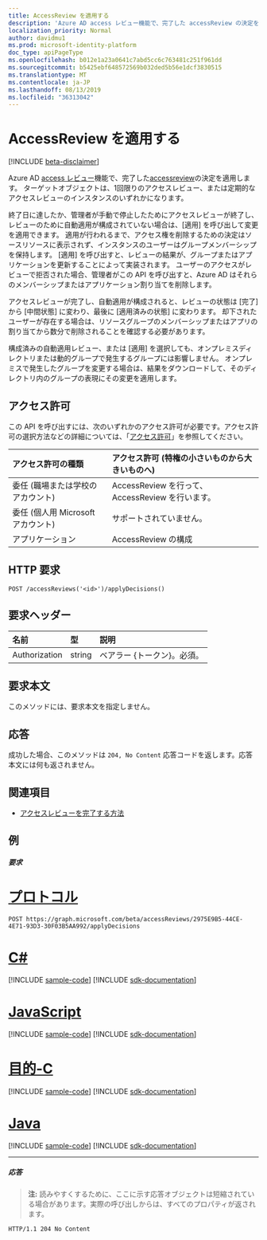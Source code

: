 ```yaml
---
title: AccessReview を適用する
description: 'Azure AD access レビュー機能で、完了した accessReview の決定を適用します。  ターゲットオブジェクトは、1回限りのアクセスレビュー、または定期的なアクセスレビューのインスタンスのいずれかになります。  '
localization_priority: Normal
author: davidmu1
ms.prod: microsoft-identity-platform
doc_type: apiPageType
ms.openlocfilehash: b012e1a23a0641c7abd5cc6c763481c251f961dd
ms.sourcegitcommit: b5425ebf648572569b032ded5b56e1dcf3830515
ms.translationtype: MT
ms.contentlocale: ja-JP
ms.lasthandoff: 08/13/2019
ms.locfileid: "36313042"
---
```

# <a name="apply-accessreview"></a>AccessReview を適用する

[!INCLUDE [beta-disclaimer](../../includes/beta-disclaimer.md)]

Azure AD [access レビュー](../resources/accessreviews-root.md)機能で、完了した[accessreview](../resources/accessreview.md)の決定を適用します。  ターゲットオブジェクトは、1回限りのアクセスレビュー、または定期的なアクセスレビューのインスタンスのいずれかになります。  


終了日に達したか、管理者が手動で停止したためにアクセスレビューが終了し、レビューのために自動適用が構成されていない場合は、[適用] を呼び出して変更を適用できます。 適用が行われるまで、アクセス権を削除するための決定はソースリソースに表示されず、インスタンスのユーザーはグループメンバーシップを保持します。 [適用] を呼び出すと、レビューの結果が、グループまたはアプリケーションを更新することによって実装されます。 ユーザーのアクセスがレビューで拒否された場合、管理者がこの API を呼び出すと、Azure AD はそれらのメンバーシップまたはアプリケーション割り当てを削除します。 

アクセスレビューが完了し、自動適用が構成されると、レビューの状態は [完了] から [中間状態] に変わり、最後に [適用済みの状態] に変わります。 却下されたユーザーが存在する場合は、リソースグループのメンバーシップまたはアプリの割り当てから数分で削除されることを確認する必要があります。

構成済みの自動適用レビュー、または [適用] を選択しても、オンプレミスディレクトリまたは動的グループで発生するグループには影響しません。 オンプレミスで発生したグループを変更する場合は、結果をダウンロードして、そのディレクトリ内のグループの表現にその変更を適用します。


## <a name="permissions"></a>アクセス許可
この API を呼び出すには、次のいずれかのアクセス許可が必要です。アクセス許可の選択方法などの詳細については、「[アクセス許可](/graph/permissions-reference)」を参照してください。

|アクセス許可の種類                        | アクセス許可 (特権の小さいものから大きいものへ)              |
|:--------------------------------------|:---------------------------------------------------------|
|委任 (職場または学校のアカウント)     | AccessReview を行って、AccessReview を行います。 |
|委任 (個人用 Microsoft アカウント) | サポートされていません。 |
|アプリケーション                            | AccessReview の構成 |

## <a name="http-request"></a>HTTP 要求
<!-- { "blockType": "ignored" } -->
```http
POST /accessReviews('<id>')/applyDecisions()
```
## <a name="request-headers"></a>要求ヘッダー
| 名前         | 型        | 説明 |
|:-------------|:------------|:------------|
| Authorization | string | ベアラー \{トークン\}。必須。 |

## <a name="request-body"></a>要求本文
このメソッドには、要求本文を指定しません。


## <a name="response"></a>応答
成功した場合、このメソッドは `204, No Content` 応答コードを返します。応答本文には何も返されません。

## <a name="see-also"></a>関連項目

- [アクセスレビューを完了する方法](https://docs.microsoft.com/en-us/azure/active-directory/active-directory-azure-ad-controls-complete-access-review)

## <a name="example"></a>例
##### <a name="request"></a>要求

# <a name="httptabhttp"></a>[プロトコル](#tab/http)
<!-- {
  "blockType": "request",
  "name": "apply_accessReview"
}-->
```http
POST https://graph.microsoft.com/beta/accessReviews/2975E9B5-44CE-4E71-93D3-30F03B5AA992/applyDecisions
```
# <a name="ctabcsharp"></a>[C#](#tab/csharp)
[!INCLUDE [sample-code](../includes/snippets/csharp/apply-accessreview-csharp-snippets.md)]
[!INCLUDE [sdk-documentation](../includes/snippets/snippets-sdk-documentation-link.md)]

# <a name="javascripttabjavascript"></a>[JavaScript](#tab/javascript)
[!INCLUDE [sample-code](../includes/snippets/javascript/apply-accessreview-javascript-snippets.md)]
[!INCLUDE [sdk-documentation](../includes/snippets/snippets-sdk-documentation-link.md)]

# <a name="objective-ctabobjc"></a>[目的-C](#tab/objc)
[!INCLUDE [sample-code](../includes/snippets/objc/apply-accessreview-objc-snippets.md)]
[!INCLUDE [sdk-documentation](../includes/snippets/snippets-sdk-documentation-link.md)]

# <a name="javatabjava"></a>[Java](#tab/java)
[!INCLUDE [sample-code](../includes/snippets/java/apply-accessreview-java-snippets.md)]
[!INCLUDE [sdk-documentation](../includes/snippets/snippets-sdk-documentation-link.md)]

---

##### <a name="response"></a>応答
>**注:** 読みやすくするために、ここに示す応答オブジェクトは短縮されている場合があります。実際の呼び出しからは、すべてのプロパティが返されます。
<!-- {
  "blockType": "response",
  "truncated": true
} -->
```http
HTTP/1.1 204 No Content
```

<!-- uuid: 8fcb5dbc-d5aa-4681-8e31-b001d5168d79
2017-06-25 00:00:01 UTC -->
<!--
{
  "type": "#page.annotation",
  "description": "Apply accessReview",
  "keywords": "",
  "section": "documentation",
  "tocPath": "",
  "suppressions": [
  ]
}
-->
